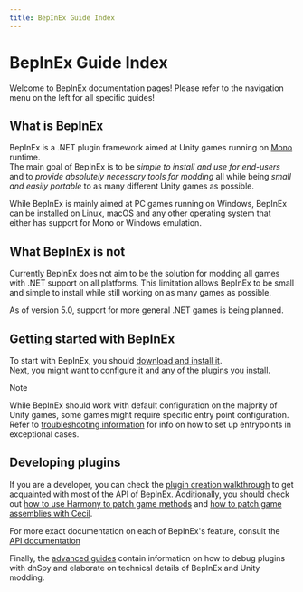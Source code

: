 ```yaml
---
title: BepInEx Guide Index
---
```


# BepInEx Guide Index

Welcome to BepInEx documentation pages! Please refer to the navigation menu 
on the left for all specific guides!

## What is BepInEx

BepInEx is a .NET plugin framework aimed at Unity games running 
on [Mono](https://www.mono-project.com/) runtime.  
The main goal of BepInEx is to be *simple to install and use for end-users* 
and to *provide absolutely necessary tools for modding* all while being 
*small and easily portable* to as many different Unity games as possible.

While BepInEx is mainly aimed at PC games running on Windows, BepInEx can be 
installed on Linux, macOS and any other operating system that either has 
support for Mono or Windows emulation.

## What BepInEx is not

Currently BepInEx does not aim to be the solution for modding all games 
with .NET support on all platforms. This limitation allows BepInEx to be 
small and simple to install while still working on as many games as possible.

As of version 5.0, support for more general .NET games is being planned.

## Getting started with BepInEx

To start with BepInEx, you should [download and install it](<xref:installation>).  
Next, you might want to [configure it and any of the plugins you install](<xref:configuration>).

> [!NOTE]  
> While BepInEx should work with default configuration on the majority of Unity games,
> some games might require specific entry point configuration.
> Refer to [troubleshooting information](<xref:troubleshooting>) for info on 
> how to set up entrypoints in exceptional cases.

## Developing plugins

If you are a developer, you can check the 
[plugin creation walkthrough](<xref:plugin_dev_index>) to get acquainted 
with most of the API of BepInEx.
Additionally, you should check out 
[how to use Harmony to patch game methods](<xref:runtime_patching>) and 
[how to patch game assemblies with Cecil](<xref:preloader_patches>).

For more exact documentation on each of BepInEx's feature, consult the 
[API documentation](~/api/index.md)

Finally, the [advanced guides](<xref:advanced>) contain information on how to 
debug plugins with dnSpy and elaborate on technical details of BepInEx and 
Unity modding.